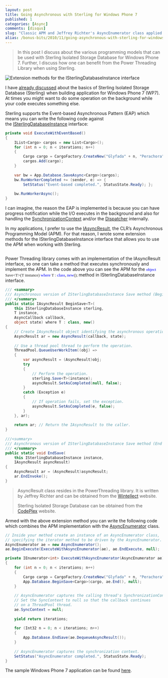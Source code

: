 ```yaml
---
layout: post
title: Going Asynchronous with Sterling for Windows Phone 7
published: 1
categories: [Async]
comments: [disqus]
slug: "Classic APM and Jeffrey Richter's AsyncEnumerator class applied to Sterling NoSQL object-oriented database API."
alias: /bonus-bits/2010/11/going-asynchronous-with-sterling-for-windows-phone-7.html
---
```

<blockquote>
<p>In this post I discuss about the various programming models that can be used with Sterling Isolated Storage Database for Windows Phone 7. Further, I discuss how one can benefit from the Power Threading Library when using Sterling.</p>
</blockquote>

<p><img src="http://farm9.staticflickr.com/8376/8398554602_56f1f5bce8_o.png" alt="Extension methods for the ISterlingDatabaseInstance interface" /></p>

<p>I have <a href="http://www.nikosbaxevanis.com/bonus-bits/2010/11/testing-domain-driven-design-with-sterling-for-windows-phone-7.html" target="_blank" title="Testing Domain-Driven Design with Sterling for Windows Phone 7.">already discussed</a> about the basics of Sterling Isolated Storage Database (Sterling)&#0160;when building application for Windows Phone 7 (WP7). At times you might want to do some operation on the background while your code executes something else.</p>
<p>Sterling supports the&#0160;Event-based Asynchronous Pattern (EAP) which means you can write the following code against the&#0160;<a href="http://sterling.codeplex.com/SourceControl/changeset/view/68865#1253296" target="_blank" title="Wintellect.Sterling.ISterlingDatabaseInstance">ISterlingDatabaseInstance</a> interface:</p>

```c#
private void ExecuteWithEventBased()
{
    IList<Cargo> cargos = new List<Cargo>();
    for (int n = 0; n < iterations; n++)
    {
        Cargo cargo = CargoFactory.CreateNew("Glyfada" + n, "Perachora" + n);
        cargos.Add(cargo);
    }
 
    var bw = App.Database.SaveAsync<Cargo>(cargos);
    bw.RunWorkerCompleted += (sender, e) => {
        SetStatus("Event-based completed.", StatusState.Ready); };
 
    bw.RunWorkerAsync();
}
```

<p>I can imagine, the reason the EAP is implemented is because you can have progress notification while the I/O executes in the background and also for handling the <a href="http://msdn.microsoft.com/en-us/library/system.threading.synchronizationcontext.aspx" target="_blank" title="Provides the basic functionality for propagating a synchronization context in various synchronization models.">SynchronizationContext</a>&#0160;and/or the <a href="http://msdn.microsoft.com/en-us/library/system.windows.threading.dispatcher.aspx" target="_blank" title="Provides services for managing the queue of work items for a thread.">Dispatcher</a>&#0160;internally.</p>
<p>In my applications, I prefer to use the&#0160;<a href="http://msdn.microsoft.com/en-us/magazine/cc163467.aspx" target="_blank" title="Implementing the CLR Asynchronous Programming Model by Jeffrey Richter.">IAsyncResult</a>, the CLR’s Asynchronous Programming Model (APM). For that reason, I wrote some extension methods for the ISterlingDatabaseInstance interface that allows you to use the APM when working with Sterling.</p>

<p><img src="http://farm9.staticflickr.com/8324/8398554702_77b7df68b4_o.png" alt="" /></p>

<p>Power Threading library comes with an implementation of the IAsyncResult interface, so one can take a method that executes synchronously and implement the APM. In the code above you can see the APM for the&#0160;<span style="font-family: Consolas; font-size: 13px;"><span style="color: blue;">object</span> Save&lt;T&gt;(T instance) <span style="color: blue;">where</span> T : <span style="color: blue;">class</span>, <span style="color: blue;">new</span>();&#0160;</span>method in ISterlingDatabaseInstance interface.</p>

```c#
/// <summary>
/// Asynchronous version of ISterlingDatabaseInstance Save method (Begin part).
/// </summary>
public static IAsyncResult BeginSave<T>(
    this ISterlingDatabaseInstance sterling,
    T instance,
    AsyncCallback callback,
    object state) where T : class, new()
{
    // Create IAsyncResult object identifying the asynchronous operation.
    AsyncResult ar = new AsyncResult(callback, state);
 
    // Use a thread pool thread to perform the operation.
    ThreadPool.QueueUserWorkItem((obj) =>
    {
        var asyncResult = (AsyncResult)obj;
        try
        {
            // Perform the operation.
            sterling.Save<T>(instance);
            asyncResult.SetAsCompleted(null, false);
        }
        catch (Exception e)
        {
            // If operation fails, set the exception.
            asyncResult.SetAsCompleted(e, false);
        }
    }, ar);
 
    return ar; // Return the IAsyncResult to the caller.
}
 
///<summary>
/// Asynchronous version of ISterlingDatabaseInstance Save method (End part).
/// </summary>
public static void EndSave(
    this ISterlingDatabaseInstance instance,
    IAsyncResult asyncResult)
{
    AsyncResult ar = (AsyncResult)asyncResult;
    ar.EndInvoke();
}
```

<blockquote>
<p>AsyncResult class resides in the PowerThreading library. It is written by Jeffrey Richter and can be obtained from the&#0160;<a href="http://www.wintellect.com/" target="_blank" title="Wintellect is a nationally recognized consulting, training and debugging firm dedicated to helping companies build better software, faster through a concentration on .NET and Windows technologies.">Wintellect</a>&#0160;website.&#0160;</p>
<p>Sterling Isolated Storage Database can be obtained from the <a href="http://sterling.codeplex.com/" target="_blank" title="Sterling Isolated Storage Database with LINQ for Silverlight and Windows Phone 7.">CodePlex</a> website.</p>
</blockquote>
<p>Armed with the above extension method you can write the following code which combines the APM implementation with the <a href="http://msdn.microsoft.com/en-gb/magazine/cc546608.aspx" target="_blank" title="Simplified APM With The AsyncEnumerator by Jeffrey Richter.">AsyncEnumerator</a> class.</p>

```c#
// Inside your method create an instance of an AsyncEnumerator class,
// specifying the iterator method to be driven by the AsyncEnumerator.
AsyncEnumerator ae = new AsyncEnumerator();
ae.BeginExecute(ExecuteWithAsyncEnumerator(ae), ae.EndExecute, null);

private IEnumerator<int> ExecuteWithAsyncEnumerator(AsyncEnumerator ae)
{
    for (int n = 0; n < iterations; n++)
    {
        Cargo cargo = CargoFactory.CreateNew("Glyfada" + n, "Perachora" + n);
        App.Database.BeginSave<Cargo>(cargo, ae.End(), null);
    }
 
    // AsyncEnumerator captures the calling thread's SynchronizationContext.
    // Set the SyncContext to null so that the callback continues
    // on a ThreadPool thread.
    ae.SyncContext = null;
 
    yield return iterations;
 
    for (Int32 n = 0; n < iterations; n++)
    {
        App.Database.EndSave(ae.DequeueAsyncResult());
    }
 
    // AsyncEnumerator captures the synchronization context.
    SetStatus("AsyncEnumerator completed.", StatusState.Ready);
}
```

<p>The sample Windows Phone 7 application can be found <a href="https://github.com/moodmosaic/BonusBits.CodeSamples" target="_blank" title="BonusBits Blog source-code.">here</a>.</p>

